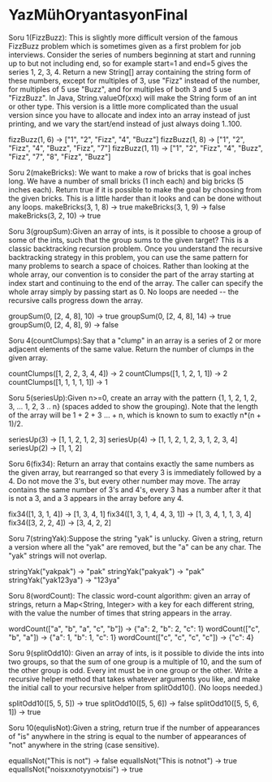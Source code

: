 # YazMühOryantasyonFinal



Soru 1(FizzBuzz): This is slightly more difficult version of the famous FizzBuzz problem which is sometimes given as a first problem for job interviews. Consider the series of numbers beginning at start and running up to but not including end, so for example start=1 and end=5 gives the series 1, 2, 3, 4. Return a new String[] array containing the string form of these numbers, except for multiples of 3, use "Fizz" instead of the number, for multiples of 5 use "Buzz", and for multiples of both 3 and 5 use "FizzBuzz". In Java, String.valueOf(xxx) will make the String form of an int or other type. This version is a little more complicated than the usual version since you have to allocate and index into an array instead of just printing, and we vary the start/end instead of just always doing 1..100.

fizzBuzz(1, 6) → ["1", "2", "Fizz", "4", "Buzz"]
fizzBuzz(1, 8) → ["1", "2", "Fizz", "4", "Buzz", "Fizz", "7"]
fizzBuzz(1, 11) → ["1", "2", "Fizz", "4", "Buzz", "Fizz", "7", "8", "Fizz", "Buzz"]


Soru 2(makeBricks): We want to make a row of bricks that is goal inches long. We have a number of small bricks (1 inch each) and big bricks (5 inches each). Return true if it is possible to make the goal by choosing from the given bricks. This is a little harder than it looks and can be done without any loops.
makeBricks(3, 1, 8) → true
makeBricks(3, 1, 9) → false
makeBricks(3, 2, 10) → true


 Soru 3(groupSum):Given an array of ints, is it possible to choose a group of some of the ints, such that the group sums to the given target? This is a classic backtracking recursion problem. Once you understand the recursive backtracking strategy in this problem, you can use the same pattern for many problems to search a space of choices. Rather than looking at the whole array, our convention is to consider the part of the array starting at index start and continuing to the end of the array. The caller can specify the whole array simply by passing start as 0. No loops are needed -- the recursive calls progress down the array.

groupSum(0, [2, 4, 8], 10) → true
groupSum(0, [2, 4, 8], 14) → true
groupSum(0, [2, 4, 8], 9) → false

Soru 4(countClumps):Say that a "clump" in an array is a series of 2 or more adjacent elements of the same value. Return the number of clumps in the given array.

countClumps([1, 2, 2, 3, 4, 4]) → 2
countClumps([1, 1, 2, 1, 1]) → 2
countClumps([1, 1, 1, 1, 1]) → 1


Soru 5(seriesUp):Given n>=0, create an array with the pattern {1,    1, 2,    1, 2, 3,   ... 1, 2, 3 .. n} (spaces added to show the grouping). Note that the length of the array will be 1 + 2 + 3 ... + n, which is known to sum to exactly n*(n + 1)/2.

seriesUp(3) → [1, 1, 2, 1, 2, 3]
seriesUp(4) → [1, 1, 2, 1, 2, 3, 1, 2, 3, 4]
seriesUp(2) → [1, 1, 2]


Soru 6(fix34): Return an array that contains exactly the same numbers as the given array, but rearranged so that every 3 is immediately followed by a 4. Do not move the 3's, but every other number may move. The array contains the same number of 3's and 4's, every 3 has a number after it that is not a 3, and a 3 appears in the array before any 4.

fix34([1, 3, 1, 4]) → [1, 3, 4, 1]
fix34([1, 3, 1, 4, 4, 3, 1]) → [1, 3, 4, 1, 1, 3, 4]
fix34([3, 2, 2, 4]) → [3, 4, 2, 2]




Soru 7(stringYak):Suppose the string "yak" is unlucky. Given a string, return a version where all the "yak" are removed, but the "a" can be any char. The "yak" strings will not overlap.

stringYak("yakpak") → "pak"
stringYak("pakyak") → "pak"
stringYak("yak123ya") → "123ya"

Soru 8(wordCount): The classic word-count algorithm: given an array of strings, return a Map<String, Integer> with a key for each different string, with the value the number of times that string appears in the array.

wordCount(["a", "b", "a", "c", "b"]) → {"a": 2, "b": 2, "c": 1}
wordCount(["c", "b", "a"]) → {"a": 1, "b": 1, "c": 1}
wordCount(["c", "c", "c", "c"]) → {"c": 4}


Soru 9(splitOdd10): Given an array of ints, is it possible to divide the ints into two groups, so that the sum of one group is a multiple of 10, and the sum of the other group is odd. Every int must be in one group or the other. Write a recursive helper method that takes whatever arguments you like, and make the initial call to your recursive helper from splitOdd10(). (No loops needed.)

splitOdd10([5, 5, 5]) → true
splitOdd10([5, 5, 6]) → false
splitOdd10([5, 5, 6, 1]) → true


Soru 10(equlisNot):Given a string, return true if the number of appearances of "is" anywhere in the string is equal to the number of appearances of "not" anywhere in the string (case sensitive).

equalIsNot("This is not") → false
equalIsNot("This is notnot") → true
equalIsNot("noisxxnotyynotxisi") → true

